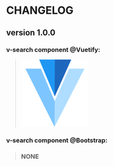 # CHANGELOG
## **version 1.0.0**


### **v-search component @Vuetify:**
> [![v-search](../../../../assets/logo/vuetify-180.webp)](https://vuetifyjs.com/en/components/text-fields#text-field)


### **v-search component @Bootstrap:**
> ### NONE
